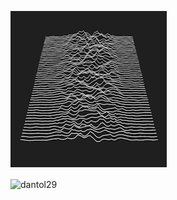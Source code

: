 ![](https://github.com/dantol29/born2beroot/blob/main/joy.gif)

<p><img align="center"
    src="https://github-readme-stats.vercel.app/api/top-langs?username=dantol29&show_icons=true&locale=en&bg_color=0d1117&text_color=ffffff&layout=compact"
    alt="dantol29" 
    bg_color=#808080/></p>

